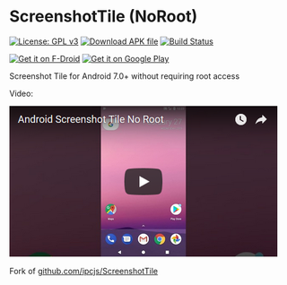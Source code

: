 ScreenshotTile (NoRoot)
=========

[![License: GPL v3](https://img.shields.io/badge/License-GPL%20v3-blue.svg)](https://www.gnu.org/licenses/gpl-3.0)
[![Download APK file](https://img.shields.io/github/release/cvzi/ScreenshotTile.svg?label=Download%20.apk&logo=android)](https://github.com/cvzi/ScreenshotTile/releases/download/v1.0.1/com.github.cvzi.screenshottile_2.apk)
[![Build Status](https://travis-ci.org/cvzi/ScreenshotTile.svg?branch=master)](https://travis-ci.org/cvzi/ScreenshotTile)

[<img src="https://f-droid.org/badge/get-it-on.png" alt="Get it on F-Droid" height="80">](https://f-droid.org/packages/com.github.cvzi.screenshottile/) [<img src="https://play.google.com/intl/en_us/badges/images/generic/en_badge_web_generic.png" alt="Get it on Google Play" height="70">](https://play.google.com/store/apps/details?id=com.github.cvzi.screenshottile)

Screenshot Tile for Android 7.0+ without requiring root access

Video:

[![Video screenshot](/app/src/main/youtube.png)](https://www.youtube.com/watch?v=PX6pVvfYRH0)

Fork of [github.com/ipcjs/ScreenshotTile](https://github.com/ipcjs/ScreenshotTile)
